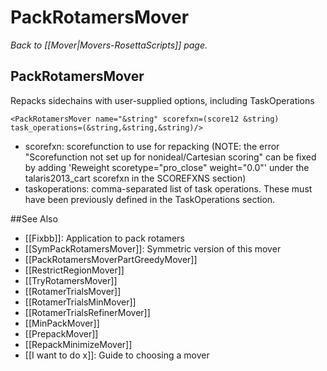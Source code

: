 # PackRotamersMover
*Back to [[Mover|Movers-RosettaScripts]] page.*
## PackRotamersMover

Repacks sidechains with user-supplied options, including TaskOperations

```
<PackRotamersMover name="&string" scorefxn=(score12 &string) task_operations=(&string,&string,&string)/>
```

-   scorefxn: scorefunction to use for repacking (NOTE: the error "Scorefunction not set up for nonideal/Cartesian scoring" can be fixed by adding 'Reweight scoretype="pro_close" weight="0.0"' under the talaris2013_cart scorefxn in the SCOREFXNS section)
-   taskoperations: comma-separated list of task operations. These must have been previously defined in the TaskOperations section.


##See Also

* [[Fixbb]]: Application to pack rotamers
* [[SymPackRotamersMover]]: Symmetric version of this mover
* [[PackRotamersMoverPartGreedyMover]]
* [[RestrictRegionMover]]
* [[TryRotamersMover]]
* [[RotamerTrialsMover]]
* [[RotamerTrialsMinMover]]
* [[RotamerTrialsRefinerMover]]
* [[MinPackMover]]
* [[PrepackMover]]
* [[RepackMinimizeMover]]
* [[I want to do x]]: Guide to choosing a mover